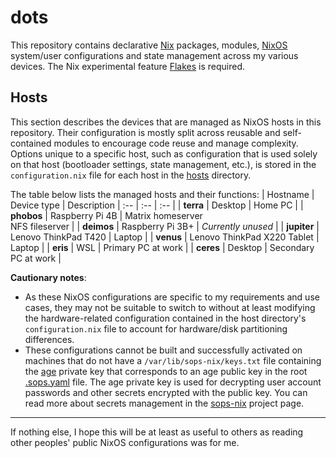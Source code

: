 # dots
This repository contains declarative [Nix] packages, modules, [NixOS] 
system/user configurations and state management across my various devices. The 
Nix experimental feature [Flakes] is required.

[Nix]: https://nixos.org/guides/how-nix-works.html
[NixOS]: https://nixos.org/guides/how-nix-works.html#nixos
[Flakes]: https://nixos.wiki/wiki/Flakes

## Hosts
This section describes the devices that are managed as NixOS hosts in this 
repository. Their configuration is mostly split across reusable and 
self-contained modules to encourage code reuse and manage complexity. Options 
unique to a specific host, such as configuration that is used solely on that 
host (bootloader settings, state management, etc.), is stored in the 
`configuration.nix` file for each host in the [hosts](./hosts) directory.

The table below lists the managed hosts and their functions:
| Hostname | Device type | Description
| :-- | :-- | :-- |
| **terra** | Desktop | Home PC |
| **phobos** | Raspberry Pi 4B | Matrix homeserver <br/> NFS fileserver |
| **deimos** | Raspberry Pi 3B+ |  _Currently unused_ |
| **jupiter** | Lenovo ThinkPad T420 | Laptop |
| **venus** | Lenovo ThinkPad X220 Tablet | Laptop |
| **eris** | WSL | Primary PC at work |
| **ceres** | Desktop | Secondary PC at work |

**Cautionary notes**:
- As these NixOS configurations are specific to my requirements and use cases, 
  they may not be suitable to switch to without at least modifying the 
  hardware-related configuration contained in the host directory's 
  `configuration.nix` file to account for hardware/disk partitioning 
  differences.
- These configurations cannot be built and successfully activated on machines 
  that do not have a `/var/lib/sops-nix/keys.txt` file containing the [age] 
  private key that corresponds to an age public key in the root 
  [.sops.yaml](./.sops.yaml) file. The age private key is used for decrypting 
  user account passwords and other secrets encrypted with the public key. You 
  can read more about secrets management in the [sops-nix] project page.

[age]: https://age-encryption.org/v1
[sops-nix]: https://github.com/Mic92/sops-nix

---
If nothing else, I hope this will be at least as useful to others as reading 
other peoples' public NixOS configurations was for me.
